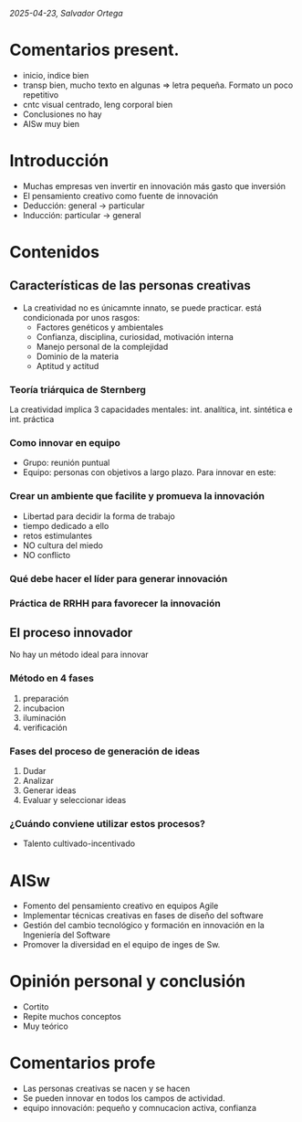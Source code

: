 *2025-04-23, Salvador Ortega*
# Comentarios present.
- inicio, indice bien
- transp bien, mucho texto en algunas => letra pequeña. Formato un poco repetitivo
- cntc visual centrado, leng corporal bien
- Conclusiones no hay
- AISw muy bien

# Introducción
- Muchas empresas ven invertir en innovación más gasto que inversión
- El pensamiento creativo como fuente de innovación
- Deducción: general -> particular
- Inducción: particular -> general

# Contenidos
## Características de las personas creativas
- La creatividad no es únicamnte innato, se puede practicar. está condicionada por unos rasgos:
    - Factores genéticos y ambientales
    - Confianza, disciplina, curiosidad, motivación interna
    - Manejo personal de la complejidad
    - Dominio de la materia
    - Aptitud y actitud

### Teoría triárquica de Sternberg
La creatividad implica 3 capacidades mentales: int. analítica, int. sintética e int. práctica

### Como innovar en equipo
- Grupo: reunión puntual
- Equipo: personas con objetivos a largo plazo. Para innovar en este:

### Crear un ambiente que facilite y promueva la innovación
- Libertad para decidir la forma de trabajo
- tiempo dedicado a ello
- retos estimulantes
- NO cultura del miedo
- NO conflicto

### Qué debe hacer el líder para generar innovación

### Práctica de RRHH para favorecer la innovación

## El proceso innovador
No hay un método ideal para innovar

### Método en 4 fases
1. preparación
2. incubacion
3. iluminación
4. verificación

### Fases del proceso de generación de ideas
1. Dudar
2. Analizar
3. Generar ideas
4. Evaluar y seleccionar ideas

### ¿Cuándo conviene utilizar estos procesos?
- Talento cultivado-incentivado

# AISw
- Fomento del pensamiento creativo en equipos Agile
- Implementar técnicas creativas en fases de diseño del software
- Gestión del cambio tecnológico y formación en innovación en la Ingeniería del Software
- Promover la diversidad en el equipo de inges de Sw.

# Opinión personal y conclusión
- Cortito
- Repite muchos conceptos
- Muy teórico

# Comentarios profe
- Las personas creativas se nacen y se hacen
- Se pueden innovar en todos los campos de actividad.
- equipo innovación: pequeño y comnucacion activa, confianza
